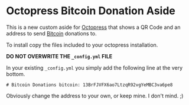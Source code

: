 Octopress Bitcoin Donation Aside
================================

This is a new custom aside for [Octopress](https://github.com/imathis/octopress?ref=commandbarr) that shows a QR Code and an address to send [Bitcoin](http://bitcoin.org) donations to.

To install copy the files included to your octopress installation.

**DO NOT OVERWRITE THE `_config.yml` FILE**

In your existing `_config.yml` you simply add the following line at the very bottom.

`# Bitcoin Donations
bitcoin: 13BrFJVFX6ao7LtzqR92vgYeMBC3va6pe8`

Obviously change the address to your own, or keep mine. I don't mind. ;)

